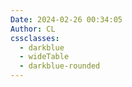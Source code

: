 ```yaml
---
Date: 2024-02-26 00:34:05
Author: CL
cssclasses:
  - darkblue
  - wideTable
  - darkblue-rounded
---
```

